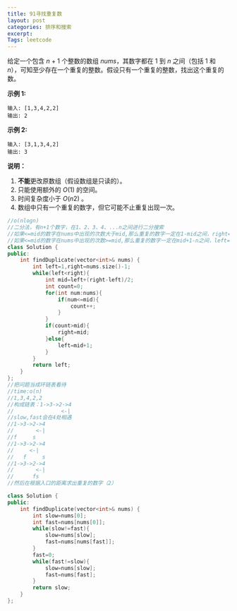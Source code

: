 ```yaml
---
title: 91寻找重复数
layout: post
categories: 排序和搜索
excerpt: 
Tags: leetcode
---
```


给定一个包含 *n* + 1 个整数的数组 *nums*，其数字都在 1 到 *n* 之间（包括 1 和 *n*），可知至少存在一个重复的整数。假设只有一个重复的整数，找出这个重复的数。

**示例 1:**

```
输入: [1,3,4,2,2]
输出: 2
```

**示例 2:**

```
输入: [3,1,3,4,2]
输出: 3
```

**说明：**

1. **不能**更改原数组（假设数组是只读的）。
2. 只能使用额外的 *O*(1) 的空间。
3. 时间复杂度小于 *O*(*n*2) 。
4. 数组中只有一个重复的数字，但它可能不止重复出现一次。

```c++
//o(nlogn)
//二分法，有n+1个数字，在1、2、3、4、...n之间进行二分搜索
//如果<=mid的数字在nums中出现的次数大于mid,那么重复的数字一定在1-mid之间，right=mid
//如果<=mid的数字在nums中出现的次数>=mid,那么重复的数字一定在mid+1-n之间，left=mid+1
class Solution {
public:
    int findDuplicate(vector<int>& nums) {
        int left=1,right=nums.size()-1;
        while(left<right){
            int mid=left+(right-left)/2;
            int count=0;
            for(int num:nums){
                if(num<=mid){
                    count++;
                }
            }
            if(count>mid){
                right=mid;
            }else{
                left=mid+1;
            }
        }
        return left;
    }
};
//把问题当成环链表看待
//time:o(n)
//1,3,4,2,2
//构成链表：1->3->2->4
//				 <-|
//slow,fast会在4处相遇
//1->3->2->4
//		 <-|
//f     s
//1->3->2->4
//     <-|
//   f     s
//1->3->2->4
//       <-|
//      fs
//然后在根据入口的距离求出重复的数字（2）

class Solution {
public:
    int findDuplicate(vector<int>& nums) {
        int slow=nums[0];
        int fast=nums[nums[0]];
        while(slow!=fast){
            slow=nums[slow];
            fast=nums[nums[fast]];
        }
        fast=0;
        while(fast!=slow){
            slow=nums[slow];
            fast=nums[fast];
        }
        return slow;
    }
};

```

